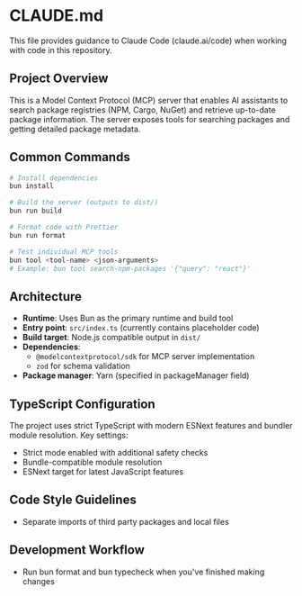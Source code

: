 # CLAUDE.md

This file provides guidance to Claude Code (claude.ai/code) when working with
code in this repository.

## Project Overview

This is a Model Context Protocol (MCP) server that enables AI assistants to
search package registries (NPM, Cargo, NuGet) and retrieve up-to-date package
information. The server exposes tools for searching packages and getting
detailed package metadata.

## Common Commands

```bash
# Install dependencies
bun install

# Build the server (outputs to dist/)
bun run build

# Format code with Prettier
bun run format

# Test individual MCP tools
bun tool <tool-name> <json-arguments>
# Example: bun tool search-npm-packages '{"query": "react"}'
```

## Architecture

- **Runtime**: Uses Bun as the primary runtime and build tool
- **Entry point**: `src/index.ts` (currently contains placeholder code)
- **Build target**: Node.js compatible output in `dist/`
- **Dependencies**:
  - `@modelcontextprotocol/sdk` for MCP server implementation
  - `zod` for schema validation
- **Package manager**: Yarn (specified in packageManager field)

## TypeScript Configuration

The project uses strict TypeScript with modern ESNext features and bundler
module resolution. Key settings:

- Strict mode enabled with additional safety checks
- Bundle-compatible module resolution
- ESNext target for latest JavaScript features

## Code Style Guidelines

- Separate imports of third party packages and local files

## Development Workflow

- Run bun format and bun typecheck when you've finished making changes
